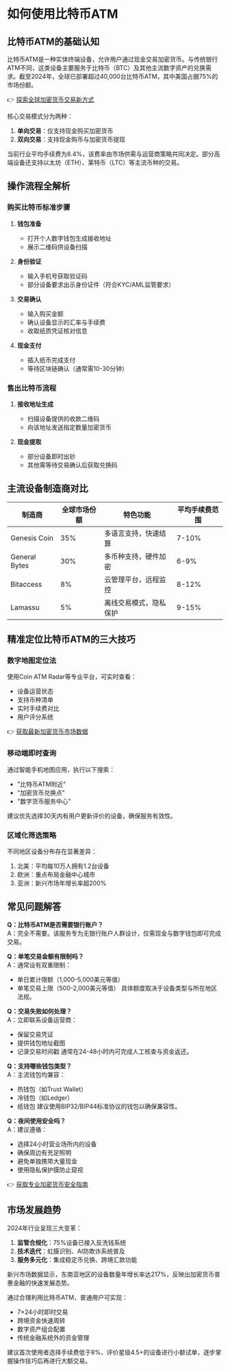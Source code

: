 # 如何使用比特币ATM

## 比特币ATM的基础认知

比特币ATM是一种实体终端设备，允许用户通过现金交易加密货币。与传统银行ATM不同，这类设备主要服务于比特币（BTC）及其他主流数字资产的兑换需求。截至2024年，全球已部署超过40,000台比特币ATM，其中美国占据75%的市场份额。

👉 [探索全球加密货币交易新方式](https://bit.ly/okx_welcome)

核心交易模式分为两种：
1. **单向交易**：仅支持现金购买加密货币
2. **双向交易**：支持现金购币与加密货币提现

当前行业平均手续费为8.4%，该费率由市场供需与运营商策略共同决定。部分高端设备还支持以太坊（ETH）、莱特币（LTC）等主流币种的交易。

## 操作流程全解析

### 购买比特币标准步骤

1. **钱包准备**
   - 打开个人数字钱包生成接收地址
   - 展示二维码供设备扫描

2. **身份验证**
   - 输入手机号获取验证码
   - 部分设备要求出示身份证件（符合KYC/AML监管要求）

3. **交易确认**
   - 输入购买金额
   - 确认设备显示的汇率与手续费
   - 收取纸质凭证核对信息

4. **现金支付**
   - 插入纸币完成支付
   - 等待区块链确认（通常需10-30分钟）

### 售出比特币流程

1. **接收地址生成**
   - 扫描设备提供的收款二维码
   - 向该地址发送指定数量加密货币

2. **现金提取**
   - 部分设备即时出钞
   - 其他需等待交易确认后获取兑换码

## 主流设备制造商对比

| 制造商       | 全球市场份额 | 特色功能                  | 平均手续费范围 |
|--------------|--------------|---------------------------|----------------|
| Genesis Coin | 35%          | 多语言支持，快速结算       | 7-10%          |
| General Bytes| 30%          | 多币种支持，硬件加密       | 6-9%           |
| Bitaccess    | 8%           | 云管理平台，远程监控       | 8-12%          |
| Lamassu      | 5%           | 离线交易模式，隐私保护     | 9-15%          |

## 精准定位比特币ATM的三大技巧

### 数字地图定位法
使用Coin ATM Radar等专业平台，可实时查看：
- 设备运营状态
- 支持币种清单
- 实时手续费对比
- 用户评分系统

👉 [获取最新加密货币市场数据](https://bit.ly/okx_welcome)

### 移动端即时查询
通过智能手机地图应用，执行以下搜索：
- "比特币ATM附近"
- "加密货币兑换点"
- "数字货币服务中心"

建议优先选择30天内有用户更新评价的设备，确保服务有效性。

### 区域化筛选策略
不同地区设备分布存在显著差异：
1. 北美：平均每10万人拥有1.2台设备
2. 欧洲：重点布局金融中心城市
3. 亚洲：新兴市场年增长率超200%

## 常见问题解答

**Q：比特币ATM是否需要银行账户？**  
A：完全不需要。该服务专为无银行账户人群设计，仅需现金与数字钱包即可完成交易。

**Q：单笔交易金额有限制吗？**  
A：通常设有双重限制：
- 单日累计限额（1,000-5,000美元等值）
- 单笔交易上限（500-2,000美元等值）
具体额度取决于设备类型与所在地区法规。

**Q：交易失败如何处理？**  
A：立即联系设备运营商：
- 保留交易凭证
- 提供钱包地址截图
- 记录交易时间戳
通常在24-48小时内可完成人工核查与资金返还。

**Q：支持哪些钱包类型？**  
A：主流钱包均兼容：
- 热钱包（如Trust Wallet）
- 冷钱包（如Ledger）
- 纸钱包
建议使用BIP32/BIP44标准协议的钱包以确保兼容性。

**Q：夜间使用安全吗？**  
A：建议遵循：
- 选择24小时营业场所内的设备
- 确保周边有充足照明
- 避免单独携带大量现金
- 使用隐私保护膜防止窥视

👉 [获取专业加密货币安全指南](https://bit.ly/okx_welcome)

## 市场发展趋势

2024年行业呈现三大变革：
1. **监管合规化**：75%设备已接入反洗钱系统
2. **技术迭代**：虹膜识别、AI防欺诈系统普及
3. **服务多元化**：集成稳定币兑换、跨境汇款功能

新兴市场数据显示，东南亚地区的设备数量年增长率达217%，反映出加密货币普惠金融的快速发展态势。

通过合理利用比特币ATM，普通用户可实现：
- 7×24小时即时交易
- 跨境资金快速周转
- 数字资产组合配置
- 传统金融系统外的资金管理

建议首次使用者选择手续费低于8%、评价星级4.5+的设备进行小额试单，逐步掌握操作技巧后再进行大额交易。